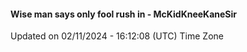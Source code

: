 #### Wise man says only fool rush in - McKidKneeKaneSir
Updated on 02/11/2024 - 16:12:08 (UTC) Time Zone
